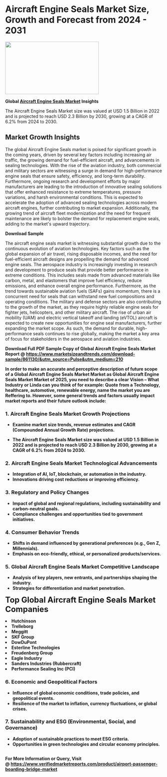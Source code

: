 <H1>Aircraft Engine Seals Market Size, Growth and Forecast from 2024 - 2031</H1><img class="aligncenter size-medium wp-image-584254" src="https://thirdeyenews.in/wp-content/uploads/2024/09/Global-Market-Research-300x168.jpeg" alt="" width="300" height="168" /><p><strong>Global&nbsp;<a href="https://www.marketsizeandtrends.com/download-sample/861130/&amp;utm_source=Pulse&amp;utm_medium=210">Aircraft Engine Seals Market</a> Insights</strong></p><p>The Aircraft Engine Seals Market size was valued at USD 1.5 Billion in 2022 and is projected to reach USD 2.3 Billion by 2030, growing at a CAGR of 6.2% from 2024 to 2030.</p><p><h2>Market Growth Insights</h2> <p>The global Aircraft Engine Seals market is poised for significant growth in the coming years, driven by several key factors including increasing air traffic, the growing demand for fuel-efficient aircraft, and advancements in sealing technologies. With the rise of the aviation industry, both commercial and military sectors are witnessing a surge in demand for high-performance engine seals that ensure safety, efficiency, and long-term durability. Furthermore, ongoing research and development efforts by major manufacturers are leading to the introduction of innovative sealing solutions that offer enhanced resistance to extreme temperatures, pressure variations, and harsh environmental conditions. This is expected to accelerate the adoption of advanced sealing technologies across modern aircraft engines, further contributing to market expansion. Additionally, the growing trend of aircraft fleet modernization and the need for frequent maintenance are likely to bolster the demand for replacement engine seals, adding to the market's upward trajectory.</p> <p><strong>Download Sample</strong></p> <p>The aircraft engine seals market is witnessing substantial growth due to the continuous evolution of aviation technologies. Key factors such as the global expansion of air travel, rising disposable incomes, and the need for fuel-efficient aircraft designs are propelling the demand for advanced engine seals. The aerospace industry is increasingly investing in research and development to produce seals that provide better performance in extreme conditions. This includes seals made from advanced materials like carbon, metal, and elastomers that improve fuel efficiency, reduce emissions, and enhance overall engine performance. Furthermore, as the trend towards sustainable aviation fuels (SAFs) gains momentum, there is a concurrent need for seals that can withstand new fuel compositions and operating conditions. The military and defense sectors are also contributing to the growth of the market, as they require highly reliable engine seals for fighter jets, helicopters, and other military aircraft. The rise of urban air mobility (UAM) and electric vertical takeoff and landing (eVTOL) aircraft is expected to create new opportunities for engine seal manufacturers, further expanding the market scope. As such, the demand for durable, high-performance seals continues to rise globally, making the market a key area of focus for stakeholders in the aerospace and aviation industries. <p><strong></p><p><span class=""><strong>Download Full PDF Sample Copy of Global Aircraft Engine Seals Market Report</strong> @ <a href="https://www.marketsizeandtrends.com/download-sample/861130/&amp;utm_source=Pulse&amp;utm_medium=210" target="_blank">https://www.marketsizeandtrends.com/download-sample/861130/&amp;utm_source=Pulse&amp;utm_medium=210</a></span></p><p>In order to make an accurate and perceptive description of future scope of a Global&nbsp;Aircraft Engine Seals Market Market as Global&nbsp;Aircraft Engine Seals Market Market of 2025, you need to describe a clear Vision &ndash; What Industry or Linda can you think of for example: Quote from a Technology, healthcare, automotive, renewable energy, name the market you are Reffering to. However, some general trends and factors usually impact market reports and their future outlook include:</p><h3>1.&nbsp;<strong>Aircraft Engine Seals Market Growth Projections</strong></h3><ul><li>Examine market size trends, revenue estimates and CAGR (Compounded Annual Growth Rate) projections.</li><li><p>The Aircraft Engine Seals Market size was valued at USD 1.5 Billion in 2022 and is projected to reach USD 2.3 Billion by 2030, growing at a CAGR of 6.2% from 2024 to 2030.</p></li></ul><h3>2.&nbsp;<strong>Aircraft Engine Seals Market Technological Advancements</strong></h3><ul><li>Integration of AI, IoT, blockchain, or automation in the industry.</li><li>Innovations driving cost reductions or improving efficiency.</li></ul><h3>3.&nbsp;<strong>Regulatory and Policy Changes</strong></h3><ul><li>Impact of global and regional regulations, including sustainability and carbon-neutral goals.</li><li>Compliance challenges and opportunities tied to government initiatives.</li></ul><h3>4.&nbsp;<strong>Consumer Behavior Trends</strong></h3><ul><li>Shifts in demand influenced by generational preferences (e.g., Gen Z, Millennials).</li><li>Emphasis on eco-friendly, ethical, or personalized products/services.</li></ul><h3>5.&nbsp;<strong>Global Aircraft Engine Seals Market Competitive Landscape</strong></h3><ul><li>Analysis of key players, new entrants, and partnerships shaping the industry.</li><li>Strategies for differentiation and market penetration.</li></ul><p data-pm-slice="1 1 []"><span style="color: inherit; font-family: inherit; font-size: 25px;">Top Global Aircraft Engine Seals Market Companies</span></p><div class="" data-test-id=""><p><li>Hutchinson</li><li> Trelleborg</li><li> Meggitt</li><li> SKF Group</li><li> DowDuPont</li><li> Esterline Technologies</li><li> Freudenberg Group</li><li> Eagle Industry</li><li> Sanders Industries (Rubbercraft)</li><li> Performance Sealing Inc (PCI)</li></p></div><h3>6.&nbsp;<strong>Economic and Geopolitical Factors</strong></h3><ul><li>Influence of global economic conditions, trade policies, and geopolitical events.</li><li>Resilience of the market to inflation, currency fluctuations, or global crises.</li></ul><h3>7.&nbsp;<strong>Sustainability and ESG (Environmental, Social, and Governance)</strong></h3><ul><li>Adoption of sustainable practices to meet ESG criteria.</li><li>Opportunities in green technologies and circular economy principles.</li></ul><h2><strong style="font-size: 14px;">For More Information or Query, Visit @&nbsp;</strong><a style="background-color: #ffffff; font-size: 14px;" href="https://www.marketsizeandtrends.com/report/aircraft-engine-seals-market/" target="_blank">https://www.verifiedmarketreports.com/product/airport-passenger-boarding-bridge-market</a></h2>
